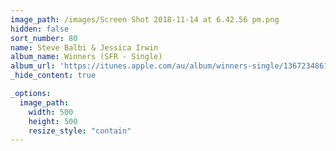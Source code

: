 ```yaml
---
image_path: /images/Screen Shot 2018-11-14 at 6.42.56 pm.png
hidden: false
sort_number: 80
name: Steve Balbi & Jessica Irwin
album_name: Winners (SFR - Single)
album_url: 'https://itunes.apple.com/au/album/winners-single/1367234861'
_hide_content: true

_options:
  image_path:
    width: 500
    height: 500
    resize_style: "contain"
---
```


